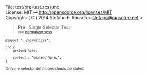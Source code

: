 File:      test/pre-test.scss.md  
License:   MIT — http://opensource.org/licenses/MIT  
Copyright: ( C ) 2014 Stefano F. Rausch < stefano@rausch-e.net >

> **Pre** : Single Selector Test  
> <small> see [normalizer.scss](../_normalizer.scss.md) </smalll>

    @import "../normalizer";

    pre {
        @extend %pre;

        content : "@extend %pre;";
    }

Only `pre` selector definitions should be stated.
